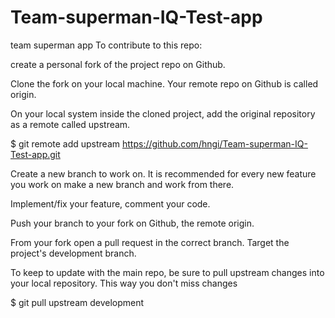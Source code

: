 # Team-superman-IQ-Test-app
team superman app
To contribute to this repo:

create a personal fork of the project repo on Github.

Clone the fork on your local machine. Your remote repo on Github is called origin.

On your local system inside the cloned project, add the original repository as a remote called upstream.

$ git remote add upstream https://github.com/hngi/Team-superman-IQ-Test-app.git

Create a new branch to work on. It is recommended for every new feature you work on make a new branch and work from there.

Implement/fix your feature, comment your code.

Push your branch to your fork on Github, the remote origin.

From your fork open a pull request in the correct branch. Target the project's development branch.

To keep to update with the main repo, be sure to pull upstream changes into your local repository. This way you don't miss changes

$ git pull upstream development
